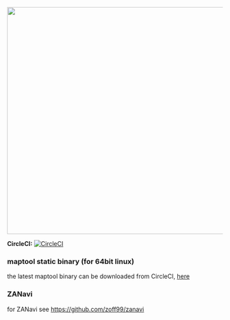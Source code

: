 <img src="https://cloud.githubusercontent.com/assets/16841860/23113427/4eb1e016-f738-11e6-9b71-7503210245a4.png" width="530" />

**CircleCI:** [![CircleCI](https://circleci.com/gh/zoff99/zanavi_maptool/tree/master.png?style=badge)](https://circleci.com/gh/zoff99/zanavi_maptool/tree/master)

### maptool static binary (for 64bit linux)

the latest maptool binary can be downloaded from CircleCI, [here](https://circleci.com/api/v1/project/zoff99/zanavi_maptool/latest/artifacts/0/$CIRCLE_ARTIFACTS/maptool_linux64_static?filter=successful&branch=master)

### ZANavi

for ZANavi see https://github.com/zoff99/zanavi
